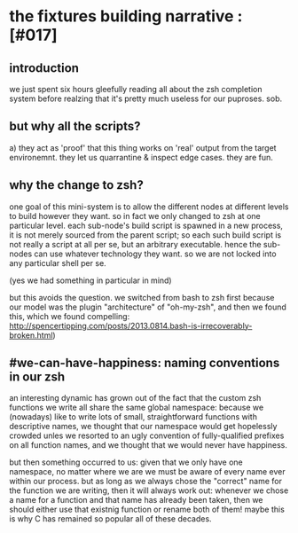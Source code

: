 # the fixtures building narrative :[#017]


## introduction

we just spent six hours gleefully reading all about the zsh completion system
before realzing that it's pretty much useless for our puproses. sob.



## but why all the scripts?

a) they act as 'proof' that this thing works on 'real' output from the target
environemnt. they let us quarrantine & inspect edge cases. they are fun.



## why the change to zsh?

one goal of this mini-system is to allow the different nodes at different
levels to build however they want. so in fact we only changed to zsh at one
particular level. each sub-node's build script is spawned in a new process,
it is not merely sourced from the parent script; so each such build script
is not really a script at all per se, but an arbitrary executable. hence
the sub-nodes can use whatever technology they want. so we are not locked
into any particular shell per se.

(yes we had something in particular in mind)

but this avoids the question. we switched from bash to zsh first because our
model was the plugin "architecture" of "oh-my-zsh", and then we found this,
which we found compelling: http://spencertipping.com/posts/2013.0814.bash-is-irrecoverably-broken.html)



## #we-can-have-happiness: naming conventions in our zsh

an interesting dynamic has grown out of the fact that the custom zsh
functions we write all share the same global namespace: because we (nowadays)
like to write lots of small, straightforward functions with descriptive names,
we thought that our namespace would get hopelessly crowded unles we resorted
to an ugly convention of fully-qualified prefixes on all function names, and
we thought that we would never have happiness.

but then something occurred to us: given that we only have one namespace,
no matter where we are we must be aware of every name ever within our process.
but as long as we always chose the "correct" name for the function we are
writing, then it will always work out: whenever we chose a name for a function
and that name has already been taken, then we should either use that existnig
function or rename both of them! maybe this is why C has remained so popular
all of these decades.
